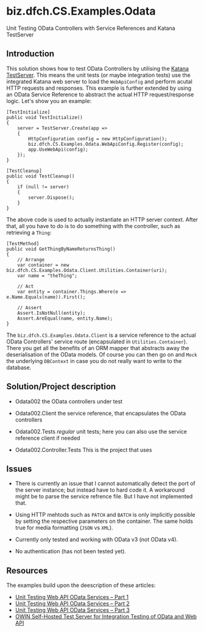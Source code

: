 # biz.dfch.CS.Examples.Odata

Unit Testing OData Controllers with Service References and Katana TestServer

## Introduction

This solution shows how to test OData Controllers by utilising the [Katana TestServer](https://katanaproject.codeplex.com/). This means the unit tests (or maybe integration tests) use the integrated Katana web server to load the `WebApiConfig` and perform acutal HTTP requests and responses. This example is further extended by using an OData Service Reference to abstract the actual HTTP request/response logic. Let's show you an example:

	[TestInitialize]
	public void TestInitialize()
	{
		server = TestServer.Create(app =>
		{
			HttpConfiguration config = new HttpConfiguration();
			biz.dfch.CS.Examples.Odata.WebApiConfig.Register(config);
			app.UseWebApi(config);
		});
	}
	
	[TestCleanup]
	public void TestCleanup()
	{
		if (null != server)
		{
			server.Dispose();
		}
	}

The above code is used to actually instantiate an HTTP server context. After that, all you have to do is to do something with the controller, such as retrieving a `Thing`:

	[TestMethod]
	public void GetThingByNameReturnsThing()
	{
		// Arrange
		var container = new biz.dfch.CS.Examples.Odata.Client.Utilities.Container(uri);
		var name = "theThing";

		// Act
		var entity = container.Things.Where(e => e.Name.Equals(name)).First();

		// Assert
		Assert.IsNotNull(entity);
		Assert.AreEqual(name, entity.Name);
	}

The `biz.dfch.CS.Examples.Odata.Client` is a service reference to the actual OData Controllers' service route (encapsulated in `Utilities.Container`). There you get all the benefits of an ORM mapper that abstracts away the deserialisation of the OData models. Of course you can then go on and `Mock` the underlying `DBContext` in case you do not really want to write to the database.

## Solution/Project description

* Odata002
	the OData controllers under test

* Odata002.Client
	the service reference, that encapsulates the OData controllers

* Odata002.Tests
	_regular_ unit tests; here you can also use the service reference client if needed

* Odata002.Controller.Tests
	This is the project that uses 

## Issues

* There is currently an issue that I cannot automatically detect the port of the server instance; but instead have to hard code it. A workaround might be to parse the service refrence file. But I have not implemented that.

* Using HTTP mehtods such as `PATCH` and `BATCH` is only implicitly possible by setting the respective parameters on the container. The same holds true for media formatting (`JSON` vs `XML`).

* Currently only tested and working with OData v3 (not OData v4).

* No authentication (has not been tested yet).

## Resources

The examples build upon the deescription of these articles:

* [Unit Testing Web API OData Services – Part 1](http://www.rainman-63.com/?p=833)
* [Unit Testing Web API OData Services – Part 2](http://www.rainman-63.com/?p=931)
* [Unit Testing Web API OData Services – Part 3](http://www.rainman-63.com/?p=1001)
* [OWIN Self-Hosted Test Server for Integration Testing of OData and Web API](http://www.cameronjtinker.com/post/2014/10/10/OWIN-Self-Hosted-Test-Server-for-Integration-Testing-of-OData-and-Web-API.aspx)